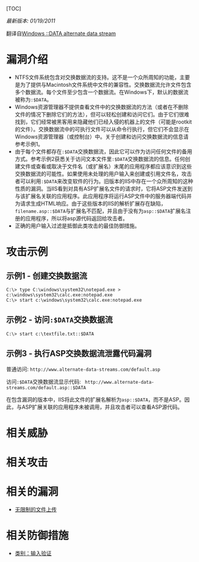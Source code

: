 [TOC]

*最新版本: 01/19/2011*

翻译自[Windows ::DATA alternate data stream](https://www.owasp.org/index.php/Windows_::DATA_alternate_data_stream "Windows ::DATA alternate data stream")

# 漏洞介绍
- NTFS文件系统包含对交换数据流的支持。这不是一个众所周知的功能，主要是为了提供与Macintosh文件系统中文件的兼容性。交换数据流允许文件包含多个数据流。每个文件至少包含一个数据流。在Windows下，默认的数据流被称为`:$DATA`。
- Windows资源管理器不提供查看文件中的交换数据流的方法（或者在不删除文件的情况下删除它们的方法），但可以轻松创建和访问它们。由于它们很难找到，它们经常被黑客用来隐藏他们已经入侵的机器上的文件（可能是rootkit的文件）。交换数据流中的可执行文件可以从命令行执行，但它们不会显示在Windows资源管理器（或控制台）中。关于创建和访问交换数据流的信息请参考示例1。
- 由于每个文件都存在`:$DATA`交换数据流，因此它可以作为访问任何文件的备用方式。参考示例2获悉关于访问文本文件里`:$DATA`交换数据流的信息。任何创建文件或查看或取决于文件名（或扩展名）末尾的应用程序都应该意识到这些交换数据流的可能性。如果使用未处理的用户输入来创建或引用文件名，攻击者可以利用`:$DATA`来改变软件的行为。旧版本的IIS中存在一个众所周知的这种性质的漏洞。当IIS看到对具有ASP扩展名文件的请求时，它将ASP文件发送到与该扩展名关联的应用程序。此应用程序将运行ASP文件中的服务器端代码并为请求生成HTML响应。由于这些版本的IIS的解析扩展存在缺陷，`filename.asp::$DATA`与扩展名不匹配，并且由于没有为`asp::$DATA`扩展名注册的应用程序，所以将asp源代码返回给攻击者。
- 正确的用户输入过滤是抵御此类攻击的最佳防御措施。

# 攻击示例
## 示例1 - 创建交换数据流

```shell
C:\> type C:\windows\system32\notepad.exe > c:\windows\system32\calc.exe:notepad.exe
C:\> start c:\windows\system32\calc.exe:notepad.exe
```

## 示例2 - 访问`:$DATA`交换数据流

```shell
C:\> start c:\textfile.txt::$DATA
```

## 示例3 - 执行ASP交换数据流泄露代码漏洞

普通访问:
`http://www.alternate-data-streams.com/default.asp`

访问`:$DATA`交换数据流显示代码:
` http://www.alternate-data-streams.com/default.asp::$DATA`

在包含漏洞的版本中，IIS将此文件的扩展名解析为`asp::$DATA`，而不是ASP。因此，与ASP扩展关联的应用程序未被调用，并且攻击者可以查看ASP源代码。

# 相关威胁
# 相关攻击
# 相关的漏洞

- [无限制的文件上传](https://www.owasp.org/index.php/Unrestricted_File_Upload "无限制的文件上传")

# 相关防御措施

- [类别：输入验证](https://www.owasp.org/index.php/Category:Input_Validation "类别：输入验证")
